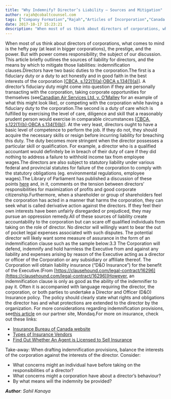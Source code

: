 ```yaml
---
title: "Why Indemnify? Director’s Liability – Sources and Mitigation"
author: rajah@cobaltcounsel.com
tags: ["Company Formation","Rajah","Articles of Incorporation","Canada (ON)","Canada (General)"]
date: 2017-10-17 15:23:21
description: "When most of us think about directors of corporations, what comes to mind is the hefty pay (at least in bigger corporations), the prestige, and the power. But with power comes responsibility; the subj..."
---
```


When most of us think about directors of corporations, what comes to mind is the hefty pay (at least in bigger corporations), the prestige, and the power. But with power comes responsibility; the subject of our discussion. This article briefly outlines the sources of liability for directors, and the means by which to mitigate those liabilities: indemnification clauses.Directors have two basic duties to the corporation.The first is a fiduciary duty or a duty to act honestly and in good faith in the best interests of the corporation [[CBCA, s.122(1)(a)](http://laws-lois.justice.gc.ca/eng/acts/c-44/page-19.html#docCont);[OBCA s.134(1)(a)](https://www.ontario.ca/laws/statute/90b16#BK110)]. A director’s fiduciary duty might come into question if they are personally transacting with the corporation, taking corporate opportunities for themselves (see[Canadian Air Services Ltd. v. O’Malley](http://canliiconnects.org/en/summaries/32704) for an example of what this might look like), or competing with the corporation while having a fiduciary duty to the corporation.The second is a duty of care which is fulfilled by exercising the level of care, diligence and skill that a reasonably prudent person would exercise in comparable circumstances [[CBCA, s.122(1)(b)](http://laws-lois.justice.gc.ca/eng/acts/c-44/page-19.html#docCont);[OBCA s.134(1)(b)](https://www.ontario.ca/laws/statute/90b16#BK110)]. At the very least, directors ought to have a basic level of competence to perform the job. If they do not, they should acquire the necessary skills or resign before incurring liability for breaching this duty. The duty becomes more stringent when the director possesses a particular skill or qualification. For example, a director who is a qualified accountant would definitely be in breach of their duty of care if they did nothing to address a failure to withhold income tax from employee wages.The directors are also subject to statutory liability under various federal and provincial statutes for failure of the corporation to comply with the statutory obligations (eg. environmental regulations, employee wages).The Library of Parliament has published a discussion of these points [here](https://lop.parl.ca/content/lop/researchpublications/prb0825-e.htm) and, in it, comments on the tension between directors’ responsibilities for maximization of profits and good corporate citizenship.Furthermore, when a shareholder or group of shareholders feel the corporation has acted in a manner that harms the corporation, they can seek what is called derivative action against the directors. If they feel their own interests have been unfairly disregarded or prejudiced, they may pursue an oppression remedy.All of these sources of liability create accountability to the corporation but can scare off qualified individuals from taking on the role of director. No director will willingly want to bear the out of pocket legal expenses associated with such disputes. The potential director will likely want some measure of assurance in the form of an indemnification clause such as the sample below:3.3 The Corporation will defend, indemnify and hold harmless the Executive from and against any liability and expenses arising by reason of the Executive acting as a director or officer of the Corporation or any subsidiary or affiliate thereof. The Corporation will obtain liability insurance (“D&O Insurance”) for the benefit of the Executive.(From [https://clausehound.com/legal-contract/16296](https://clausehound.com/legal-contract/16296))However, an indemnification clause is only as good as the ability of the indemnifier to pay it. Often it is accompanied with language requiring the director, the corporation, or both parties to undertake a Director and Officer (D&O) Insurance policy. The policy should clearly state what rights and obligations the director has and what protections are extended to the director by the organization. For more considerations regarding indemnification provisions, see[this article](http://www.mondaq.com/unitedstates/x/280644/Charities+Non-Profits/Indemnification+Of+Trustees+Officers+And+Employees+What+Do+You+Have+What+Should+You+Have) on our partner site, Mondaq.For more on insurance, check out these links:
- [Insurance Bureau of Canada website](http://www.ibc.ca/on/business)
- [Types of Insurance Vendors](http://www.ibc.ca/on/insurance-101/how-to-buy-insurance/insurance-vendors)
- [Find Out Whether An Agent is Licensed to Sell Insurance](http://alias2a.fsco.gov.on.ca/)

Take-away: When drafting indemnification provisions, balance the interests of the corporation against the interests of the director. Consider:
- What concerns might an individual have before taking on the responsibilities of a director?
- What concerns might a corporation have about a director’s behaviour?
- By what means will the indemnity be provided?

***Author**: Sahil Kanaya*
